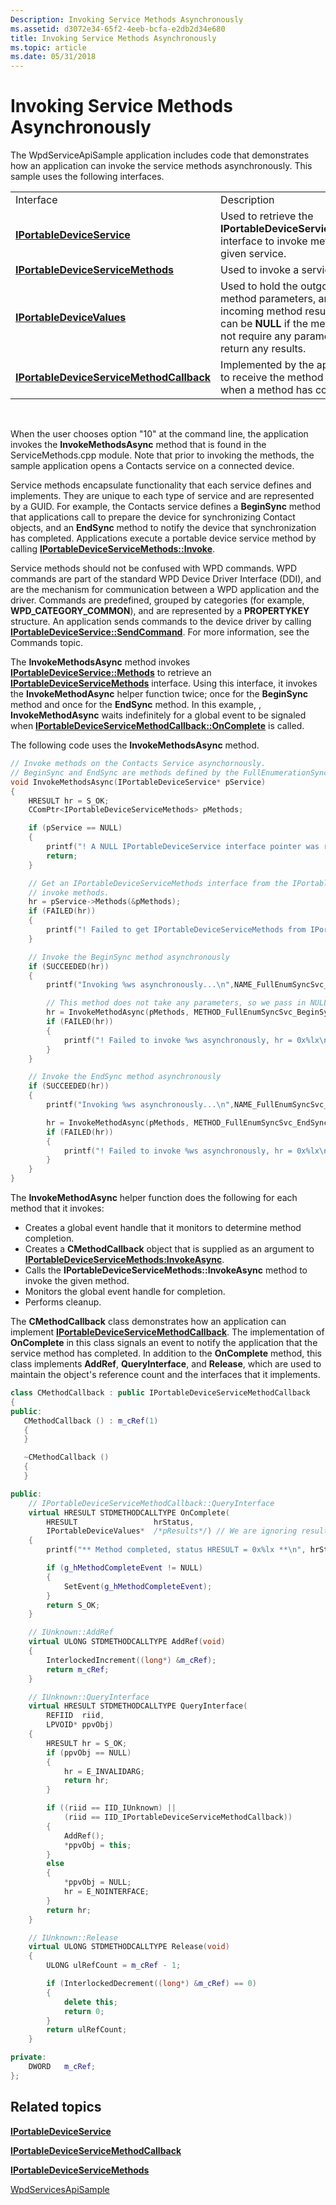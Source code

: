 ```yaml
---
Description: Invoking Service Methods Asynchronously
ms.assetid: d3072e34-65f2-4eeb-bcfa-e2db2d34e680
title: Invoking Service Methods Asynchronously
ms.topic: article
ms.date: 05/31/2018
---
```


# Invoking Service Methods Asynchronously

The WpdServiceApiSample application includes code that demonstrates how an application can invoke the service methods asynchronously. This sample uses the following interfaces.



|                                                                                         |                                                                                                                                                                         |
|-----------------------------------------------------------------------------------------|-------------------------------------------------------------------------------------------------------------------------------------------------------------------------|
| Interface                                                                               | Description                                                                                                                                                             |
| [**IPortableDeviceService**](/windows/desktop/api/PortableDeviceAPI/nn-portabledeviceapi-iportabledeviceservice)                                | Used to retrieve the **IPortableDeviceServiceMethods** interface to invoke methods on a given service.                                                                  |
| [**IPortableDeviceServiceMethods**](/windows/desktop/api/PortableDeviceAPI/nn-portabledeviceapi-iportabledeviceservicemethods)                  | Used to invoke a service method.                                                                                                                                        |
| [**IPortableDeviceValues**](iportabledevicevalues.md)                                  | Used to hold the outgoing method parameters, and the incoming method results. This can be **NULL** if the method does not require any parameters or return any results. |
| [**IPortableDeviceServiceMethodCallback**](/windows/desktop/api/portabledeviceapi/nn-portabledeviceapi-iportabledeviceservicemethodcallback) | Implemented by the application to receive the method results when a method has completed.                                                                               |



 

When the user chooses option "10" at the command line, the application invokes the **InvokeMethodsAsync** method that is found in the ServiceMethods.cpp module. Note that prior to invoking the methods, the sample application opens a Contacts service on a connected device.

Service methods encapsulate functionality that each service defines and implements. They are unique to each type of service and are represented by a GUID. For example, the Contacts service defines a **BeginSync** method that applications call to prepare the device for synchronizing Contact objects, and an **EndSync** method to notify the device that synchronization has completed. Applications execute a portable device service method by calling [**IPortableDeviceServiceMethods::Invoke**](/windows/desktop/api/PortableDeviceAPI/nf-portabledeviceapi-iportabledeviceservicemethods-invoke).

Service methods should not be confused with WPD commands. WPD commands are part of the standard WPD Device Driver Interface (DDI), and are the mechanism for communication between a WPD application and the driver. Commands are predefined, grouped by categories (for example, **WPD\_CATEGORY\_COMMON**), and are represented by a **PROPERTYKEY** structure. An application sends commands to the device driver by calling [**IPortableDeviceService::SendCommand**](/windows/desktop/api/PortableDeviceApi/nf-portabledeviceapi-iportabledevice-sendcommand). For more information, see the Commands topic.

The **InvokeMethodsAsync** method invokes [**IPortableDeviceService::Methods**](/windows/desktop/api/PortableDeviceAPI/nf-portabledeviceapi-iportabledeviceservice-capabilities) to retrieve an [**IPortableDeviceServiceMethods**](/windows/desktop/api/PortableDeviceAPI/nn-portabledeviceapi-iportabledeviceservicecapabilities) interface. Using this interface, it invokes the **InvokeMethodAsync** helper function twice; once for the **BeginSync** method and once for the **EndSync** method. In this example, , **InvokeMethodAsync** waits indefinitely for a global event to be signaled when [**IPortableDeviceServiceMethodCallback::OnComplete**](/windows/desktop/api/PortableDeviceAPI/nf-portabledeviceapi-iportabledeviceservicemethodcallback-oncomplete) is called.

The following code uses the **InvokeMethodsAsync** method.


```C++
// Invoke methods on the Contacts Service asynchornously.
// BeginSync and EndSync are methods defined by the FullEnumerationSync Device Service.
void InvokeMethodsAsync(IPortableDeviceService* pService)
{
    HRESULT hr = S_OK;
    CComPtr<IPortableDeviceServiceMethods> pMethods;

    if (pService == NULL)
    {
        printf("! A NULL IPortableDeviceService interface pointer was received\n");
        return;
    }

    // Get an IPortableDeviceServiceMethods interface from the IPortableDeviceService interface to
    // invoke methods.
    hr = pService->Methods(&pMethods);
    if (FAILED(hr))
    {
        printf("! Failed to get IPortableDeviceServiceMethods from IPortableDeviceService, hr = 0x%lx\n",hr);
    }

    // Invoke the BeginSync method asynchronously
    if (SUCCEEDED(hr))
    {
        printf("Invoking %ws asynchronously...\n",NAME_FullEnumSyncSvc_BeginSync);

        // This method does not take any parameters, so we pass in NULL
        hr = InvokeMethodAsync(pMethods, METHOD_FullEnumSyncSvc_BeginSync, NULL);
        if (FAILED(hr))
        {
            printf("! Failed to invoke %ws asynchronously, hr = 0x%lx\n",NAME_FullEnumSyncSvc_BeginSync, hr);
        }
    }

    // Invoke the EndSync method asynchronously
    if (SUCCEEDED(hr))
    {
        printf("Invoking %ws asynchronously...\n",NAME_FullEnumSyncSvc_EndSync);

        hr = InvokeMethodAsync(pMethods, METHOD_FullEnumSyncSvc_EndSync, NULL);
        if (FAILED(hr))
        {
            printf("! Failed to invoke %ws asynchronously, hr = 0x%lx\n",NAME_FullEnumSyncSvc_EndSync, hr);
        }
    }
}
```



The **InvokeMethodAsync** helper function does the following for each method that it invokes:

-   Creates a global event handle that it monitors to determine method completion.
-   Creates a **CMethodCallback** object that is supplied as an argument to [**IPortableDeviceServiceMethods:InvokeAsync**](/windows/desktop/api/PortableDeviceAPI/nf-portabledeviceapi-iportabledeviceservicemethods-invokeasync).
-   Calls the **IPortableDeviceServiceMethods::InvokeAsync** method to invoke the given method.
-   Monitors the global event handle for completion.
-   Performs cleanup.

The **CMethodCallback** class demonstrates how an application can implement [**IPortableDeviceServiceMethodCallback**](/windows/desktop/api/PortableDeviceAPI/nn-portabledeviceapi-iportabledeviceservicemethodcallback). The implementation of **OnComplete** in this class signals an event to notify the application that the service method has completed. In addition to the **OnComplete** method, this class implements **AddRef**, **QueryInterface**, and **Release**, which are used to maintain the object's reference count and the interfaces that it implements.


```C++
class CMethodCallback : public IPortableDeviceServiceMethodCallback
{
public:
   CMethodCallback () : m_cRef(1)
   {
   }

   ~CMethodCallback ()
   {
   }

public:
    // IPortableDeviceServiceMethodCallback::QueryInterface
    virtual HRESULT STDMETHODCALLTYPE OnComplete(
        HRESULT                 hrStatus,
        IPortableDeviceValues*  /*pResults*/) // We are ignoring results as our methods will not return any results
    {
        printf("** Method completed, status HRESULT = 0x%lx **\n", hrStatus);

        if (g_hMethodCompleteEvent != NULL)
        {
            SetEvent(g_hMethodCompleteEvent);
        }          
        return S_OK;
    }

    // IUnknown::AddRef
    virtual ULONG STDMETHODCALLTYPE AddRef(void)
    {
        InterlockedIncrement((long*) &m_cRef);
        return m_cRef;
    }

    // IUnknown::QueryInterface
    virtual HRESULT STDMETHODCALLTYPE QueryInterface(
        REFIID  riid,
        LPVOID* ppvObj)
    {
        HRESULT hr = S_OK;
        if (ppvObj == NULL)
        {
            hr = E_INVALIDARG;
            return hr;
        }

        if ((riid == IID_IUnknown) ||
            (riid == IID_IPortableDeviceServiceMethodCallback))
        {
            AddRef();
            *ppvObj = this;
        }
        else
        {
            *ppvObj = NULL;
            hr = E_NOINTERFACE;
        }
        return hr;
    }

    // IUnknown::Release
    virtual ULONG STDMETHODCALLTYPE Release(void)
    {
        ULONG ulRefCount = m_cRef - 1;

        if (InterlockedDecrement((long*) &m_cRef) == 0)
        {
            delete this;
            return 0;
        }
        return ulRefCount;
    }

private:
    DWORD   m_cRef;
};
```



## Related topics

<dl> <dt>

[**IPortableDeviceService**](/windows/desktop/api/PortableDeviceAPI/nn-portabledeviceapi-iportabledeviceservice)
</dt> <dt>

[**IPortableDeviceServiceMethodCallback**](/windows/desktop/api/PortableDeviceAPI/nn-portabledeviceapi-iportabledeviceservicemethodcallback)
</dt> <dt>

[**IPortableDeviceServiceMethods**](/windows/desktop/api/PortableDeviceAPI/nn-portabledeviceapi-iportabledeviceservicemethods)
</dt> <dt>

[WpdServicesApiSample](wpdapisample-sample-service-application.md)
</dt> </dl>

 

 